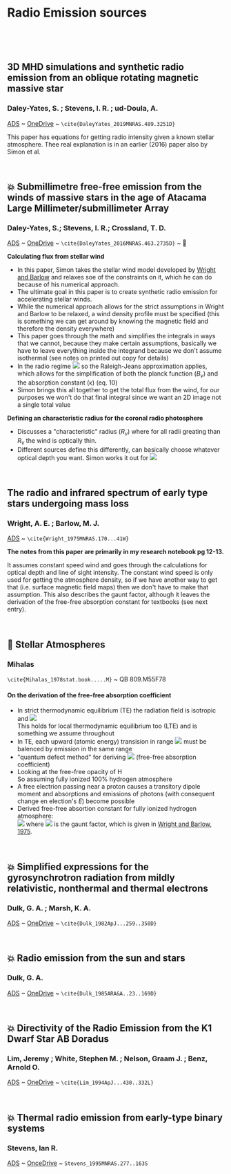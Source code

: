 
# Radio Emission sources
&nbsp;

&nbsp;

## 3D MHD simulations and synthetic radio emission from an oblique rotating magnetic massive star 
###  Daley-Yates, S. ; Stevens, I. R. ; ud-Doula, A.
[ADS](https://ui.adsabs.harvard.edu/abs/2019MNRAS.489.3251D/abstract) ~ 
[OneDrive](https://universityofstandrews907-my.sharepoint.com/:b:/r/personal/cb432_st-andrews_ac_uk/Documents/Prominance%20Papers/stz1982.pdf?csf=1&web=1&e=gn0Wx1)
~ `\cite{DaleyYates_2019MNRAS.489.3251D}`

This paper has equations for getting radio intensity given a known stellar atmosphere. 
Thee real explanation is in an earlier (2016) paper also by Simon et al.


&nbsp;

## :boom: Submillimetre free-free emission from the winds of massive stars in the age of Atacama Large Millimeter/submillimeter Array  
### Daley-Yates, S.; Stevens, I. R.; Crossland, T. D.  

[ADS](https://ui.adsabs.harvard.edu/abs/2016MNRAS.463.2735D/abstract) 
 ~ 
[OneDrive](https://universityofstandrews907-my.sharepoint.com/:b:/r/personal/cb432_st-andrews_ac_uk/Documents/Prominance%20Papers/stw2184.pdf?csf=1&web=1&e=XFFItH)
~ `\cite{DaleyYates_2016MNRAS.463.2735D}` ~ :page_facing_up:
 
**Calculating flux from stellar wind**
- In this paper, Simon takes the stellar wind model developed by [Wright and Barlow](The-radio-and-infrared-spectrum-of-early-type-stars-undergoing-mass-loss) and relaxes soe of the constraints on it, which he can do because of his numerical approach.
- The ultimate goal in this paper is to create synthetic radio emission for accelerating stellar winds. 
- While the numerical approach allows for the strict assumptions in Wright and Barlow to be relaxed, a wind density profile must be specified (this is something we can get around by knowing the magnetic field and therefore the density everywhere)
- This paper goes through the math and simplifies the integrals in ways that we cannot, because they make certain assumptions, basically we have to leave everything inside the integrand because we don't assume isothermal (see notes on printed out copy for details)
- In the radio regime <img src="https://render.githubusercontent.com/render/math?math=h \nu \ll k_BT"> so the Raleigh-Jeans approximation applies, which allows for the simplification of both the planck function (*B<sub>ν</sub>*) and the absorption constant (κ) (eq. 10)
- Simon brings this all together to get the total flux from the wind, for our purposes we won't do that final integral since we want an 2D image not a single total value

**Defining an characteristic radius for the coronal radio photosphere**
- Discusses a "characteristic" radius (*R<sub>ν</sub>*) where for all radii greating than *R<sub>ν</sub>* the wind is optically thin.
- Different sources define this differently, can basically choose whatever optical depth you want. Simon works it out for  <img src="https://render.githubusercontent.com/render/math?math=\tau=1">


&nbsp;

## The radio and infrared spectrum of early type stars undergoing mass loss 
###  Wright, A. E. ; Barlow, M. J. 
[ADS](https://ui.adsabs.harvard.edu/abs/1975MNRAS.170...41W/abstract) ~ `\cite{Wright_1975MNRAS.170...41W}`

**The notes from this paper are primarily in my research notebook pg 12-13.**

It assumes constant speed wind and goes through the calculations for optical depth and line of sight intensity. The constant wind speed is only used for getting the atmosphere density, so if we have another way to get that (i.e. surface magnetic field maps) then we don't have to make that assumption. This also describes the gaunt factor, although it leaves the derivation of the free-free absorption constant for textbooks (see next entry).


&nbsp;

## :closed_book: Stellar Atmospheres
### Mihalas
`\cite{Mihalas_1978stat.book.....M}` ~ QB 809.M55F78

#### On the derivation of the free-free absorption coefficient
- In strict thermodynamic equilibrium (TE) the radiation field is isotropic and <img src="https://render.githubusercontent.com/render/math?math=I_{\nu} \equiv B_{\nu}">  
  This holds for local thermodynamic equilibrium too (LTE) and is something we assume throughout
- In TE, each upward (atomic energy) transision in range <img src="https://render.githubusercontent.com/render/math?math=(\nu,\nu + d\nu)"> must be balenced by emission in the same range
- "quantum defect method" for deriving <img src="https://render.githubusercontent.com/render/math?math=\kappa_{\nu}"> (free-free absorption coefficient)
- Looking at the free-free opacity of H  
So assuming fully ionized 100% hydrogen atmosphere
- A free electrion passing near a proton causes a transitory dipole moment and absorptions and emissions of photons (with consequent change en election's *E*) become possible
- Derived free-free absortion constant for fully ionized hydrogen atmosphere:  
<img src="https://render.githubusercontent.com/render/math?math=\kappa_{\nu,ff} = 3.6(10^8) g_{III}(\nu,T)\nu^{-3}T^{-1/2}n_en_p(1-e^\frac{-h\nu}{kT})"> where <img src="https://render.githubusercontent.com/render/math?math=g_{III}"> is the gaunt factor, which is given in [Wright and Barlow, 1975](The-radio-and-infrared-spectrum-of-early-type-stars-undergoing-mass-loss).

&nbsp;

## :boom: Simplified expressions for the gyrosynchrotron radiation from mildly relativistic, nonthermal and thermal electrons 
### Dulk, G. A. ; Marsh, K. A. 
[ADS](https://ui.adsabs.harvard.edu/abs/1982ApJ...259..350D/abstract)
~ [OneDrive](https://universityofstandrews907-my.sharepoint.com/:b:/r/personal/cb432_st-andrews_ac_uk/Documents/Prominance%20Papers/1982ApJ___259__350D.pdf?csf=1&web=1&e=5fCRmf)
~ `\cite{Dulk_1982ApJ...259..350D}`


&nbsp;

## :boom: Radio emission from the sun and stars
### Dulk, G. A. 
[ADS](https://ui.adsabs.harvard.edu/abs/1985ARA%26A..23..169D/abstract)
~ [OneDrive](https://universityofstandrews907-my.sharepoint.com/:b:/r/personal/cb432_st-andrews_ac_uk/Documents/Prominance%20Papers/1985ARA+A__23__169D.pdf?csf=1&web=1&e=Glp9qJ)
~
`\cite{Dulk_1985ARA&A..23..169D}`

&nbsp;

## :boom: Directivity of the Radio Emission from the K1 Dwarf Star AB Doradus 
###  Lim, Jeremy ; White, Stephen M. ; Nelson, Graam J. ; Benz, Arnold O. 
[ADS](https://ui.adsabs.harvard.edu/abs/1994ApJ...430..332L/abstract) ~ 
[OneDrive](https://universityofstandrews907-my.sharepoint.com/:b:/r/personal/cb432_st-andrews_ac_uk/Documents/Prominance%20Papers/1994ApJ___430__332L.pdf?csf=1&web=1&e=9lb6ag)
~ `\cite{Lim_1994ApJ...430..332L}`

&nbsp;

## :boom: Thermal radio emission from early-type binary systems 
### Stevens, Ian R. 
[ADS](https://ui.adsabs.harvard.edu/abs/1995MNRAS.277..163S/abstract) ~ 
[OnceDrive](https://universityofstandrews907-my.sharepoint.com/:b:/r/personal/cb432_st-andrews_ac_uk/Documents/Prominance%20Papers/mnras277-0163.pdf?csf=1&web=1&e=MMz0b9)
~ `Stevens_1995MNRAS.277..163S`

&nbsp;




 
